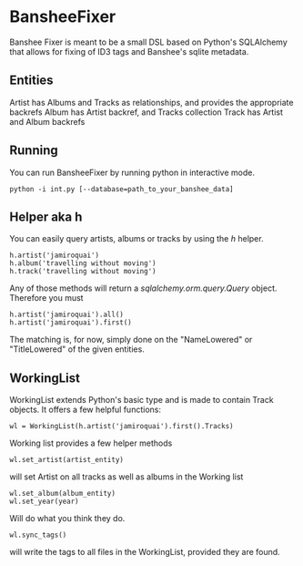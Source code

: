 BansheeFixer
=============

Banshee Fixer is meant to be a small DSL based on Python's SQLAlchemy that allows for fixing of ID3 tags and Banshee's sqlite metadata.


Entities
--------

Artist has Albums and Tracks as relationships, and provides the appropriate backrefs
Album has Artist backref, and Tracks collection
Track has Artist and Album backrefs


Running
-------
You can run BansheeFixer by running python in interactive mode.

    python -i int.py [--database=path_to_your_banshee_data]



Helper aka h
------------

You can easily query artists, albums or tracks by using the *h* helper.

    h.artist('jamiroquai')
    h.album('travelling without moving')
    h.track('travelling without moving')

Any of those methods will return a *sqlalchemy.orm.query.Query* object. Therefore you must

    h.artist('jamiroquai').all()
    h.artist('jamiroquai').first()

The matching is, for now, simply done on the "NameLowered" or "TitleLowered" of the given entities.


WorkingList
-----------

WorkingList extends Python's <list> basic type and is made to contain Track objects. It offers a few helpful functions:

    wl = WorkingList(h.artist('jamiroquai').first().Tracks)

Working list provides a few helper methods

    wl.set_artist(artist_entity)

will set Artist on all tracks as well as albums in the Working list

    wl.set_album(album_entity)
    wl.set_year(year)

Will do what you think they do.

    wl.sync_tags()

will write the tags to all files in the WorkingList, provided they are found.

